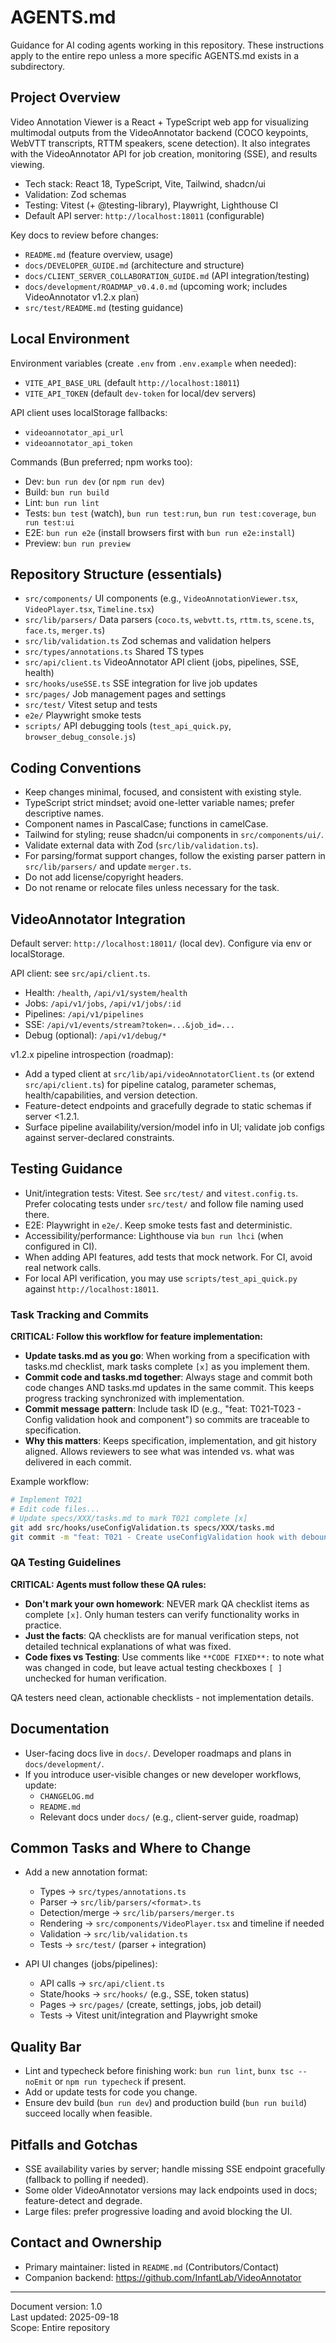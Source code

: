 # AGENTS.md

Guidance for AI coding agents working in this repository. These instructions apply to the entire repo unless a more specific AGENTS.md exists in a subdirectory.

## Project Overview

Video Annotation Viewer is a React + TypeScript web app for visualizing multimodal outputs from the VideoAnnotator backend (COCO keypoints, WebVTT transcripts, RTTM speakers, scene detection). It also integrates with the VideoAnnotator API for job creation, monitoring (SSE), and results viewing.

- Tech stack: React 18, TypeScript, Vite, Tailwind, shadcn/ui
- Validation: Zod schemas
- Testing: Vitest (+ @testing-library), Playwright, Lighthouse CI
- Default API server: `http://localhost:18011` (configurable)

Key docs to review before changes:
- `README.md` (feature overview, usage)
- `docs/DEVELOPER_GUIDE.md` (architecture and structure)
- `docs/CLIENT_SERVER_COLLABORATION_GUIDE.md` (API integration/testing)
- `docs/development/ROADMAP_v0.4.0.md` (upcoming work; includes VideoAnnotator v1.2.x plan)
- `src/test/README.md` (testing guidance)

## Local Environment

Environment variables (create `.env` from `.env.example` when needed):
- `VITE_API_BASE_URL` (default `http://localhost:18011`)
- `VITE_API_TOKEN` (default `dev-token` for local/dev servers)

API client uses localStorage fallbacks:
- `videoannotator_api_url`
- `videoannotator_api_token`

Commands (Bun preferred; npm works too):
- Dev: `bun run dev` (or `npm run dev`)
- Build: `bun run build`
- Lint: `bun run lint`
- Tests: `bun test` (watch), `bun run test:run`, `bun run test:coverage`, `bun run test:ui`
- E2E: `bun run e2e` (install browsers first with `bun run e2e:install`)
- Preview: `bun run preview`

## Repository Structure (essentials)

- `src/components/` UI components (e.g., `VideoAnnotationViewer.tsx`, `VideoPlayer.tsx`, `Timeline.tsx`)
- `src/lib/parsers/` Data parsers (`coco.ts`, `webvtt.ts`, `rttm.ts`, `scene.ts`, `face.ts`, `merger.ts`)
- `src/lib/validation.ts` Zod schemas and validation helpers
- `src/types/annotations.ts` Shared TS types
- `src/api/client.ts` VideoAnnotator API client (jobs, pipelines, SSE, health)
- `src/hooks/useSSE.ts` SSE integration for live job updates
- `src/pages/` Job management pages and settings
- `src/test/` Vitest setup and tests
- `e2e/` Playwright smoke tests
- `scripts/` API debugging tools (`test_api_quick.py`, `browser_debug_console.js`)

## Coding Conventions

- Keep changes minimal, focused, and consistent with existing style.
- TypeScript strict mindset; avoid one-letter variable names; prefer descriptive names.
- Component names in PascalCase; functions in camelCase.
- Tailwind for styling; reuse shadcn/ui components in `src/components/ui/`.
- Validate external data with Zod (`src/lib/validation.ts`).
- For parsing/format support changes, follow the existing parser pattern in `src/lib/parsers/` and update `merger.ts`.
- Do not add license/copyright headers.
- Do not rename or relocate files unless necessary for the task.

## VideoAnnotator Integration

Default server: `http://localhost:18011/` (local dev). Configure via env or localStorage.

API client: see `src/api/client.ts`.
- Health: `/health`, `/api/v1/system/health`
- Jobs: `/api/v1/jobs`, `/api/v1/jobs/:id`
- Pipelines: `/api/v1/pipelines`
- SSE: `/api/v1/events/stream?token=...&job_id=...`
- Debug (optional): `/api/v1/debug/*`

v1.2.x pipeline introspection (roadmap):
- Add a typed client at `src/lib/api/videoAnnotatorClient.ts` (or extend `src/api/client.ts`) for pipeline catalog, parameter schemas, health/capabilities, and version detection.
- Feature-detect endpoints and gracefully degrade to static schemas if server <1.2.1.
- Surface pipeline availability/version/model info in UI; validate job configs against server-declared constraints.

## Testing Guidance

- Unit/integration tests: Vitest. See `src/test/` and `vitest.config.ts`. Prefer colocating tests under `src/test/` and follow file naming used there.
- E2E: Playwright in `e2e/`. Keep smoke tests fast and deterministic.
- Accessibility/performance: Lighthouse via `bun run lhci` (when configured in CI).
- When adding API features, add tests that mock network. For CI, avoid real network calls.
- For local API verification, you may use `scripts/test_api_quick.py` against `http://localhost:18011`.

### Task Tracking and Commits

**CRITICAL: Follow this workflow for feature implementation:**

- **Update tasks.md as you go**: When working from a specification with tasks.md checklist, mark tasks complete `[x]` as you implement them.
- **Commit code and tasks.md together**: Always stage and commit both code changes AND tasks.md updates in the same commit. This keeps progress tracking synchronized with implementation.
- **Commit message pattern**: Include task ID (e.g., "feat: T021-T023 - Config validation hook and component") so commits are traceable to specification.
- **Why this matters**: Keeps specification, implementation, and git history aligned. Allows reviewers to see what was intended vs. what was delivered in each commit.

Example workflow:
```bash
# Implement T021
# Edit code files...
# Update specs/XXX/tasks.md to mark T021 complete [x]
git add src/hooks/useConfigValidation.ts specs/XXX/tasks.md
git commit -m "feat: T021 - Create useConfigValidation hook with debouncing"
```

### QA Testing Guidelines

**CRITICAL: Agents must follow these QA rules:**

- **Don't mark your own homework**: NEVER mark QA checklist items as complete `[x]`. Only human testers can verify functionality works in practice.
- **Just the facts**: QA checklists are for manual verification steps, not detailed technical explanations of what was fixed.
- **Code fixes vs Testing**: Use comments like `**CODE FIXED**:` to note what was changed in code, but leave actual testing checkboxes `[ ]` unchecked for human verification.

QA testers need clean, actionable checklists - not implementation details.

## Documentation

- User-facing docs live in `docs/`. Developer roadmaps and plans in `docs/development/`.
- If you introduce user-visible changes or new developer workflows, update:
  - `CHANGELOG.md`
  - `README.md`
  - Relevant docs under `docs/` (e.g., client-server guide, roadmap)

## Common Tasks and Where to Change

- Add a new annotation format:
  - Types → `src/types/annotations.ts`
  - Parser → `src/lib/parsers/<format>.ts`
  - Detection/merge → `src/lib/parsers/merger.ts`
  - Rendering → `src/components/VideoPlayer.tsx` and timeline if needed
  - Validation → `src/lib/validation.ts`
  - Tests → `src/test/` (parser + integration)

- API UI changes (jobs/pipelines):
  - API calls → `src/api/client.ts`
  - State/hooks → `src/hooks/` (e.g., SSE, token status)
  - Pages → `src/pages/` (create, settings, jobs, job detail)
  - Tests → Vitest unit/integration and Playwright smoke

## Quality Bar

- Lint and typecheck before finishing work: `bun run lint`, `bunx tsc --noEmit` or `npm run typecheck` if present.
- Add or update tests for code you change.
- Ensure dev build (`bun run dev`) and production build (`bun run build`) succeed locally when feasible.

## Pitfalls and Gotchas

- SSE availability varies by server; handle missing SSE endpoint gracefully (fallback to polling if needed).
- Some older VideoAnnotator versions may lack endpoints used in docs; feature-detect and degrade.
- Large files: prefer progressive loading and avoid blocking the UI.

## Contact and Ownership

- Primary maintainer: listed in `README.md` (Contributors/Contact)
- Companion backend: https://github.com/InfantLab/VideoAnnotator

---

Document version: 1.0  
Last updated: 2025-09-18  
Scope: Entire repository

